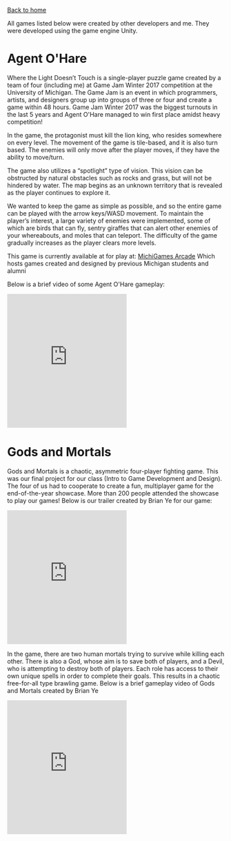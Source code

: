 [Back to home](https://venkatvv.github.io/)

All games listed below were created by other developers and me. They were developed using the game engine Unity.

# Agent O'Hare
Where the Light Doesn’t Touch is a single-player puzzle game created by a team of four (including me) at Game Jam Winter 2017 competition at the University of Michigan. The Game Jam is an event in which programmers, artists, and designers group up into groups of three or four and create a game within 48 hours. Game Jam Winter 2017 was the biggest turnouts in the last 5 years and Agent O'Hare managed to win first place amidst heavy competition!

In the game, the protagonist must kill the lion king, who resides somewhere on every level. The movement of the game is tile-based, and it is also turn based. The enemies will only move after the player moves, if they have the ability to move/turn. 

The game also utilizes a “spotlight” type of vision. This vision can be obstructed by natural obstacles such as rocks and grass, but will not be hindered by water. The map begins as an unknown territory that is revealed as the player continues to explore it.

We wanted to keep the game as simple as possible, and so the entire game can be played with the arrow keys/WASD movement. To maintain the player’s interest, a large variety of enemies were implemented, some of which are birds that can fly, sentry giraffes that can alert other enemies of your whereabouts, and moles that can teleport. The difficulty of the game gradually increases as the player clears more levels. 

This game is currently available at for play at:
[MichiGames Arcade](http://eecs.umich.edu/eecs/about/articles/2017/MichiGames-Arcade)
Which hosts games created and designed by previous Michigan students and alumni

Below is a brief video of some Agent O'Hare gameplay:
<iframe width="55%" height="310" src="https://www.youtube.com/embed/wzXzEg1Khlo" frameborder="0" allowfullscreen></iframe>

# Gods and Mortals

Gods and Mortals is a chaotic, asymmetric four-player fighting game. This was our final project for our class (Intro to Game Development and Design). The four of us had to cooperate to create a fun, multiplayer game for the end-of-the-year showcase. More than 200 people attended the showcase to play our games!
Below is our trailer created by Brian Ye for our game:
<iframe width="55%" height="310" src="https://www.youtube.com/embed/hacX8FV89SI" frameborder="0" allowfullscreen></iframe>

In the game, there are two human mortals trying to survive while killing each other. There is also a God, whose aim is to save both of players, and a Devil, who is attempting to destroy both of players. Each role has access to their own unique spells in order to complete their goals. This results in a chaotic free-for-all type brawling game.
Below is a brief gameplay video of Gods and Mortals created by Brian Ye
<iframe width="55%" height="310" src="https://www.youtube.com/embed/dIxCFT917no" frameborder="0" allowfullscreen></iframe>
